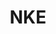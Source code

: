 ---
ee_id: '4490'
site: '1'
type: '2'
url: 2020-003-nke
title: NKE
year: '2020'
display_year: '2020'
medium: IQDemy Premium UV ink on IKEA MELLTORP table tops
dims: 95 x 59
pitch:
ps:
live_url:
related:
youtube:
related_code:
imgs: nke-2020-003-db-ih--ARas.jpg
subheading:
download:
add_credit:
commission:
layout: things-i-made
---